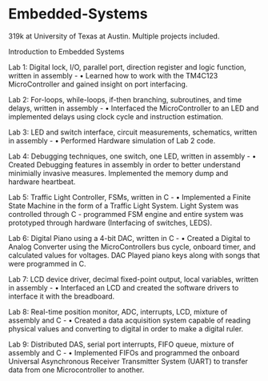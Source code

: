 # Embedded-Systems
319k at University of Texas at Austin. Multiple projects included.

Introduction to Embedded Systems

Lab 1: Digital lock, I/O, parallel port, direction register and logic function, written in assembly - • Learned how to work with the TM4C123 MicroController and gained insight on port interfacing.

Lab 2: For-loops, while-loops, if-then branching, subroutines, and time delays, written in assembly - • Interfaced the MicroController to an LED and implemented delays using clock cycle and instruction estimation.

Lab 3: LED and switch interface, circuit measurements, schematics, written in assembly - • Performed Hardware simulation of Lab 2 code.

Lab 4: Debugging techniques, one switch, one LED, written in assembly - • Created Debugging features in assembly in order to better understand minimially invasive measures. Implemented the memory dump and hardware heartbeat.

Lab 5: Traffic Light Controller, FSMs, written in C - • Implemented a Finite State Machine in the form of a Traffic Light System. Light System was controlled through C - programmed FSM engine and entire system was prototyped through hardware (Interfacing of switches, LEDS).

Lab 6: Digital Piano using a 4-bit DAC, written in C - • Created a Digital to Analog Converter using the MicroControllers bus cycle, onboard timer, and calculated values for voltages. DAC Played piano keys along with songs that were programmed in C.

Lab 7: LCD device driver, decimal fixed-point output, local variables, written in assembly - • Interfaced an LCD and created the software drivers to interface it with the breadboard.

Lab 8: Real-time position monitor, ADC, interrupts, LCD, mixture of assembly and C - • Created a data acquisition system capable of reading physical values and converting to digital in order to make a digital ruler.

Lab 9: Distributed DAS, serial port interrupts, FIFO queue, mixture of assembly and C - • Implemented FIFOs and programmed the onboard Universal Asynchronous Receiver Transmitter System (UART) to transfer data from one Microcontroller to another.
